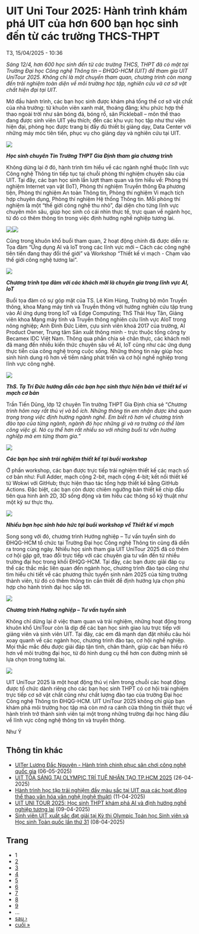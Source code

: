 # UIT Uni Tour 2025: Hành trình khám phá UIT của hơn 600 bạn học sinh đến từ các trường THCS-THPT

T3, 15/04/2025 - 10:36

*Sáng 12/4, hơn 600 học sinh đến từ các trường THCS, THPT đã có mặt tại Trường Đại học Công nghệ Thông tin – ĐHQG-HCM (UIT) để tham gia UIT UniTour 2025. Không chỉ là một chuyến tham quan, chương trình còn mang đến trải nghiệm toàn diện về môi trường học tập, nghiên cứu và cơ sở vật chất hiện đại tại UIT.*

Mở đầu hành trình, các bạn học sinh được khám phá tổng thể cơ sở vật chất của nhà trường: từ khuôn viên xanh mát, thoáng đãng; khu phức hợp thể thao ngoài trời như sân bóng đá, bóng rổ, sân Pickleball – môn thể thao đang được sinh viên UIT yêu thích; đến các khu vực học tập như thư viện hiện đại, phòng học được trang bị đầy đủ thiết bị giảng dạy, Data Center với những máy móc tiên tiến, phục vụ cho giảng dạy và nghiên cứu tại UIT. 

![](/sites/default/files/uploads/images/202504/dsc00047.jpg)

***Học sinh chuyên Tin Trường THPT Gia Định tham gia chương trình***

Không dừng lại ở đó, hành trình tìm hiểu về các ngành nghề thuộc lĩnh vực Công nghệ Thông tin tiếp tục tại chuỗi phòng thí nghiệm chuyên sâu của UIT. Tại đây, các bạn học sinh lần lượt tham quan và tìm hiểu về: Phòng thí nghiệm Internet vạn vật (IoT), Phòng thí nghiệm Truyền thông Đa phương tiện, Phòng thí nghiệm An toàn Thông tin, Phòng thí nghiệm Vi mạch tích hợp chuyên dụng, Phòng thí nghiệm Hệ thống Thông tin. Mỗi phòng thí nghiệm là một “thế giới công nghệ thu nhỏ”, đại diện cho từng lĩnh vực chuyên môn sâu, giúp học sinh có cái nhìn thực tế, trực quan về ngành học, từ đó có thêm thông tin trong việc định hướng nghề nghiệp tương lai.

![](/sites/default/files/uploads/images/202504/dsc00070.jpg)![](/sites/default/files/uploads/images/202504/dsc00060.jpg)

Cũng trong khuôn khổ buổi tham quan, 2 hoạt động chính đã được diễn ra: Tọa đàm “Ứng dụng AI và IoT trong các lĩnh vực mới – Cách các công nghệ tiên tiến đang thay đổi thế giới” và Workshop “Thiết kế vi mạch - Chạm vào thế giới công nghệ tương lai”.

![](/sites/default/files/uploads/images/202504/dsc00119.jpg)

***Chương trình tọa đàm với các khách mời là chuyên gia trong lĩnh vực AI, IoT***

Buổi tọa đàm có sự góp mặt của TS. Lê Kim Hùng, Trưởng bộ môn Truyền thông, khoa Mạng máy tính và Truyền thông với hướng nghiên cứu tập trung vào AI ứng dụng trong IoT và Edge Computing; ThS Thái Huy Tân, Giảng viên khoa Mạng máy tính và Truyền thông nghiên cứu lĩnh vực AIoT trong nông nghiệp; Anh Đinh Đức Liêm, cựu sinh viên khoá 2017 của trường, AI Product Owner, Trung tâm Sản xuất thông minh - trực thuộc tổng công ty Becamex IDC Việt Nam. Thông qua phần chia sẻ chân thực, các khách mời đã mang đến nhiều kiến thức chuyên sâu về AI, IoT cũng như các ứng dụng thực tiễn của công nghệ trong cuộc sống. Những thông tin này giúp học sinh hình dung rõ hơn về tiềm năng phát triển và cơ hội nghề nghiệp trong lĩnh vực công nghệ.

![](/sites/default/files/uploads/images/202504/unitour-3.jpg)

***ThS. Tạ Trí Đức hướng dẫn các bạn học sinh thực hiện bản vẽ thiết kế vi mạch cơ bản***

Trần Tiến Dũng, lớp 12 chuyên Tin trường THPT Gia Định chia sẻ “*Chương trình hôm nay rất thú vị và bổ ích. Những thông tin em nhận được khá quan trọng trong việc định hướng ngành nghề. Em biết rõ hơn về chương trình đào tạo của từng ngành, ngành đó học những gì và ra trường có thể làm công việc gì. Nó cụ thể hơn rất nhiều so với những buổi tư vấn hướng nghiệp mà em từng tham gia.*” 

![](/sites/default/files/uploads/images/202504/0bce6629731fc041990e.jpg)

***Các bạn học sinh trải nghiệm thiết kế tại buổi workshop***

Ở phần workshop, các bạn được trực tiếp trải nghiệm thiết kế các mạch số cơ bản như: Full Adder, mạch cộng 2-bit, mạch cộng 4-bit; kết nối thiết kế từ Wokwi với GitHub; thực hiện thao tác tổng hợp thiết kế bằng GitHub Actions. Đặc biệt, các bạn còn được chiêm ngưỡng bản thiết kế chip đầu tiên qua hình ảnh 2D, 3D sống động và tìm hiểu các thông số kỹ thuật như một kỹ sư thực thụ. 

![](/sites/default/files/uploads/images/202504/3b3b9dcc89fa3aa463eb.jpg)

***Nhiều bạn học sinh háo hức tại buổi workshop về Thiết kế vi mạch***

Song song với đó, chương trình Hướng nghiệp – Tư vấn tuyển sinh do ĐHQG-HCM tổ chức tại Trường Đại học Công nghệ Thông tin cũng đã diễn ra trong cùng ngày. Nhiều học sinh tham gia UIT UniTour 2025 đã có thêm cơ hội gặp gỡ, trao đổi trực tiếp với các chuyên gia tư vấn đến từ nhiều trường đại học trong khối ĐHQG-HCM. Tại đây, các bạn được giải đáp cụ thể các thắc mắc liên quan đến ngành học, chương trình đào tạo cũng như tìm hiểu chi tiết về các phương thức tuyển sinh năm 2025 của từng trường thành viên, từ đó có thêm thông tin cần thiết để định hướng lựa chọn phù hợp cho hành trình đại học sắp tới.

![](/sites/default/files/uploads/images/202504/unitour-32.jpg)

***Chương trình Hướng nghiệp – Tư vấn tuyển sinh***

Không chỉ dừng lại ở việc tham quan và trải nghiệm, những hoạt động trong khuôn khổ UniTour còn là dịp để các bạn học sinh giao lưu trực tiếp với giảng viên và sinh viên UIT. Tại đây, các em đã mạnh dạn đặt nhiều câu hỏi xoay quanh về các ngành học, chương trình đào tạo, cơ hội nghề nghiệp. Mọi thắc mắc đều được giải đáp tận tình, chân thành, giúp các bạn hiểu rõ hơn về môi trường đại học, từ đó hình dung cụ thể hơn con đường mình sẽ lựa chọn trong tương lai.

![](/sites/default/files/uploads/images/202504/unitour-1.jpg)

UIT UniTour 2025 là một hoạt động thú vị nằm trong chuỗi các hoạt động được tổ chức dành riêng cho các bạn học sinh THPT có cơ hội trải nghiệm trực tiếp cơ sở vật chất cũng như chất lượng đào tạo của trường Đại học Công nghệ Thông tin ĐHQG-HCM. UIT UniTour 2025 không chỉ giúp bạn khám phá môi trường học tập mà còn mở ra cánh cửa thông tin thiết thực về hành trình trở thành sinh viên tại một trong những trường đại học hàng đầu về lĩnh vực công nghệ thông tin và truyền thông.

Như Ý

## Thông tin khác

* [UITer Lương Đắc Nguyên - Hành trình chinh phục sân chơi công nghệ quốc gia](/uiter-luong-dac-nguyen-hanh-trinh-chinh-phuc-san-choi-cong-nghe-quoc-gia) 
  (06-05-2025)
* [UIT TỎA SÁNG TẠI OLYMPIC TRÍ TUỆ NHÂN TẠO TP.HCM 2025](/uit-toa-sang-tai-olympic-tri-tue-nhan-tao-tphcm-2025)
  (26-04-2025)
* [Hành trình học tập trải nghiệm đầy màu sắc tại UIT qua các hoạt động thể thao văn hóa văn nghệ (nghệ thuật)](/hanh-trinh-hoc-tap-trai-nghiem-day-mau-sac-tai-uit-qua-cac-hoat-dong-thao-van-hoa-van-nghe-nghe-thuat)
  (11-04-2025)
* [UIT UNI TOUR 2025: Học sinh THPT khám phá AI và định hướng nghề nghiệp tương lai](/uit-uni-tour-2025-hoc-sinh-thpt-kham-pha-ai-va-dinh-huong-nghe-nghiep-tuong-lai)
  (09-04-2025)
* [Sinh viên UIT xuất sắc đạt giải tại Kỳ thi Olympic Toán học Sinh viên và Học sinh Toàn quốc lần thứ 31](/sinh-vien-uit-xuat-sac-dat-giai-tai-ky-thi-olympic-toan-hoc-sinh-vien-va-hoc-sinh-toan-quoc-lan-thu-31)
  (08-04-2025)

## Trang

* 1
* [2](/uit-uni-tour-2025-hanh-trinh-kham-pha-uit-cua-hon-600-ban-hoc-sinh-den-tu-cac-truong-thcs-thpt?page=1 "Đến trang 2")
* [3](/uit-uni-tour-2025-hanh-trinh-kham-pha-uit-cua-hon-600-ban-hoc-sinh-den-tu-cac-truong-thcs-thpt?page=2 "Đến trang 3")
* [4](/uit-uni-tour-2025-hanh-trinh-kham-pha-uit-cua-hon-600-ban-hoc-sinh-den-tu-cac-truong-thcs-thpt?page=3 "Đến trang 4")
* [5](/uit-uni-tour-2025-hanh-trinh-kham-pha-uit-cua-hon-600-ban-hoc-sinh-den-tu-cac-truong-thcs-thpt?page=4 "Đến trang 5")
* [6](/uit-uni-tour-2025-hanh-trinh-kham-pha-uit-cua-hon-600-ban-hoc-sinh-den-tu-cac-truong-thcs-thpt?page=5 "Đến trang 6")
* [7](/uit-uni-tour-2025-hanh-trinh-kham-pha-uit-cua-hon-600-ban-hoc-sinh-den-tu-cac-truong-thcs-thpt?page=6 "Đến trang 7")
* [8](/uit-uni-tour-2025-hanh-trinh-kham-pha-uit-cua-hon-600-ban-hoc-sinh-den-tu-cac-truong-thcs-thpt?page=7 "Đến trang 8")
* [9](/uit-uni-tour-2025-hanh-trinh-kham-pha-uit-cua-hon-600-ban-hoc-sinh-den-tu-cac-truong-thcs-thpt?page=8 "Đến trang 9")
* …
* [sau ›](/uit-uni-tour-2025-hanh-trinh-kham-pha-uit-cua-hon-600-ban-hoc-sinh-den-tu-cac-truong-thcs-thpt?page=1 "Đến trang sau")
* [cuối »](/uit-uni-tour-2025-hanh-trinh-kham-pha-uit-cua-hon-600-ban-hoc-sinh-den-tu-cac-truong-thcs-thpt?page=30 "Đến trang cuối cùng")